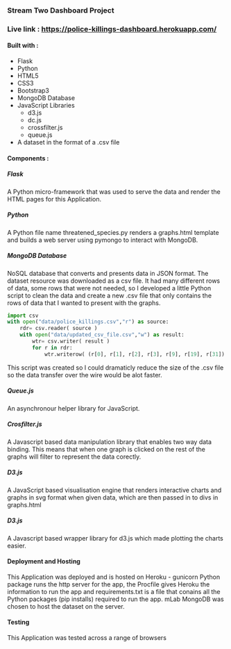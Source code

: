 ### Stream Two Dashboard Project

### Live link : https://police-killings-dashboard.herokuapp.com/

#### Built with :

* Flask
* Python
* HTML5
* CSS3
* Bootstrap3
* MongoDB Database
* JavaScript Libraries
  * d3.js
  * dc.js
  * crossfilter.js
  * queue.js
* A dataset in the format of a .csv file

#### Components :

##### Flask

A Python micro-framework that was used to serve the data and render the HTML pages for this Application.

##### Python

A Python file name threatened_species.py renders a graphs.html template and builds a web server using pymongo to interact with MongoDB.

##### MongoDB Database

NoSQL database that converts and presents data in JSON format. The dataset resource was downloaded as a csv file. It had many different rows of data, some rows that were not needed, so I developed a little Python script to clean the data and create a new .csv file that only contains the rows of data that I wanted to present with the graphs.

```python
import csv
with open("data/police_killings.csv","r") as source:
    rdr= csv.reader( source )
    with open("data/updated_csv_file.csv","w") as result:
        wtr= csv.writer( result )
        for r in rdr:
            wtr.writerow( (r[0], r[1], r[2], r[3], r[9], r[19], r[31]) )
```

This script was created so I could dramaticly reduce the size of the .csv file so the data transfer over the wire would be alot faster.

##### Queue.js

An asynchronour helper library for JavaScript.

##### Crosfilter.js

A Javascript based data manipulation library that enables two way data binding. This means that when one graph is clicked on the rest of the graphs will filter to represent the data corectly.

##### D3.js

A JavaScript based visualisation engine that renders interactive charts and graphs in svg format when given data, which are then passed in to divs in graphs.html

##### D3.js

A Javascript based wrapper library for d3.js which made plotting the charts easier.

#### Deployment and Hosting

This Application was deployed and is hosted on Heroku - gunicorn Python package runs the http server for the app, the Procfile gives Heroku the information to run the app and requirements.txt is a file that conains all the Python packages (pip installs) required to run the app. mLab MongoDB was chosen to host the dataset on the server.

#### Testing

This Application was tested across a range of browsers






